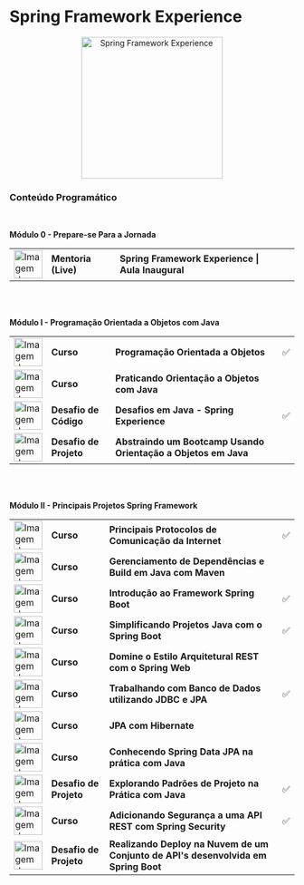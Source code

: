 # Spring Framework Experience 
<p align="center">
  <img src="https://hermes.digitalinnovation.one/tracks/22cdb398-5ca2-4420-ae76-7a7ec5078ea8.png" width="250" title="Spring Framework Experience">
</p>

### Conteúdo Programático

<br>

**Módulo 0 - Prepare-se Para a Jornada**

<table>
  <tr>
    <td><img src="https://hermes.digitalinnovation.one/tracks/22cdb398-5ca2-4420-ae76-7a7ec5078ea8.png" alt="Imagem do bootcamp Spring Framework Experience | Aula Inaugural" width="50"></td>
    <td><b>Mentoria (Live)</b></td>
    <td><b>Spring Framework Experience | Aula Inaugural</b></td>
    <td></td>
  </tr>
</table>

<br><br>

**Módulo I - Programação Orientada a Objetos com Java**

<table>
  <tr>
    <td><img src="https://hermes.digitalinnovation.one/courses/badge/082b60cb-8118-4ca7-a861-24ce54fdef21.png" alt="Imagem do bootcamp Programação Orientada a Objetos" width="50"></td>
    <td><b>Curso</b></td>
    <td><b>Programação Orientada a Objetos</b></td>
    <td>✅</td>
  </tr>
  <tr>
    <td><img src="https://hermes.digitalinnovation.one/courses/badge/bc2c4fe0-3538-4ca0-9e11-3bc1a9a70e83.png" alt="Imagem do bootcamp Praticando Orientação a Objetos com Java" width="50"></td>
    <td><b>Curso</b></td>
    <td><b>Praticando Orientação a Objetos com Java</b></td>
    <td></td>
  </tr>
  <tr>
    <td><img src="https://hermes.digitalinnovation.one/code_challenge/badge/f3fc3d80-7c5b-47fc-8ae5-a303c722b914.png" alt="Imagem do bootcamp Desafios em Java - Spring Experience" width="50"></td>
    <td><b>Desafio de Código</b></td>
    <td><b>Desafios em Java - Spring Experience</b></td>
    <td>✅</td>
  </tr>
  <tr>
    <td><img src="https://hermes.digitalinnovation.one/lab_projects/badges/aa75185f-0152-4d02-ba1f-930f4d60850e.png" alt="Imagem do bootcamp Abstraindo um Bootcamp Usando Orientação a Objetos em Java" width="50"></td>
    <td><b>Desafio de Projeto</b></td>
    <td><b>Abstraindo um Bootcamp Usando Orientação a Objetos em Java</b></td>
    <td></td>
  </tr>
</table>

<br><br>

**Módulo II - Principais Projetos Spring Framework**

<table>
  <tr>
    <td><img src="https://hermes.digitalinnovation.one/courses/badge/995e9d14-99e8-4879-b978-b1d961f3ad88.png" alt="Imagem do bootcamp Principais Protocolos de Comunicação da Internet" width="50"></td>
    <td><b>Curso</b></td>
    <td><b>Principais Protocolos de Comunicação da Internet</b></td>
    <td>✅</td>
  </tr>
  <tr>
    <td><img src="https://hermes.digitalinnovation.one/courses/badge/742981af-c62e-4de5-971e-1a73b632b242.png" alt="Imagem do bootcamp Gerenciamento de Dependências e Build em Java com Maven" width="50"></td>
    <td><b>Curso</b></td>
    <td><b>Gerenciamento de Dependências e Build em Java com Maven</b></td>
    <td></td>
  </tr>
  <tr>
    <td><img src="https://hermes.digitalinnovation.one/courses/badge/1dcc883a-37fa-42a9-a2a1-1cf012ffb34e.png" alt="Imagem do bootcamp Introdução ao Framework Spring Boot" width="50"></td>
    <td><b>Curso</b></td>
    <td><b>Introdução ao Framework Spring Boot</b></td>
    <td>✅</td>
  </tr>
  <tr>
    <td><img src="https://hermes.digitalinnovation.one/courses/badge/eac33c02-ed6e-43e6-833f-441647fdb848.png" alt="Imagem do bootcamp Simplificando Projetos Java com o Spring Boot" width="50"></td>
    <td><b>Curso</b></td>
    <td><b>Simplificando Projetos Java com o Spring Boot</b></td>
    <td>✅</td>
  </tr>
  <tr>
    <td><img src="https://hermes.digitalinnovation.one/courses/badge/30a89fdb-61a4-4ccd-986f-1c79ec5ded53.png" alt="Imagem do bootcamp Domine o Estilo Arquitetural REST com o Spring Web" width="50"></td>
    <td><b>Curso</b></td>
    <td><b>Domine o Estilo Arquitetural REST com o Spring Web</b></td>
    <td></td>
  </tr>
  <tr>
    <td><img src="https://hermes.digitalinnovation.one/courses/badge/98e52508-d41b-455f-9294-2c124cc21510.png" alt="Imagem do bootcamp Trabalhando com Banco de Dados utilizando JDBC e JPA" width="50"></td>
    <td><b>Curso</b></td>
    <td><b>Trabalhando com Banco de Dados utilizando JDBC e JPA</b></td>
    <td>✅</td>
  </tr>
  <tr>
    <td><img src="https://hermes.digitalinnovation.one/courses/badge/e3131cb9-bb94-4a30-bc47-a41429a7c11d.png" alt="Imagem do bootcamp JPA com Hibernate" width="50"></td>
    <td><b>Curso</b></td>
    <td><b>JPA com Hibernate</b></td>
    <td></td>
  </tr>
  <tr>
    <td><img src="https://hermes.digitalinnovation.one/lab_projects/badges/09f9eb3d-604e-4ab3-ad00-5e64855dc4d5.png" alt="Imagem do bootcamp Conhecendo Spring Data JPA na prática com Java" width="50"></td>
    <td><b>Curso</b></td>
    <td><b>Conhecendo Spring Data JPA na prática com Java</b></td>
    <td></td>
  </tr>
  <tr>
    <td><img src="https://hermes.digitalinnovation.one/lab_projects/badges/596aa9d8-34c0-4369-bb27-d2f00347f45e.png" alt="Imagem do bootcamp Explorando Padrões de Projeto na Prática com Java" width="50"></td>
    <td><b>Desafio de Projeto</b></td>
    <td><b>Explorando Padrões de Projeto na Prática com Java</b></td>
    <td>✅</td>
  </tr>
  <tr>
    <td><img src="https://hermes.digitalinnovation.one/courses/badge/c76372f9-1b3e-4f58-8cc1-d57e3b33b4d6.png" alt="Imagem do bootcamp Adicionando Segurança a uma API REST com Spring Security" width="50"></td>
    <td><b>Curso</b></td>
    <td><b>Adicionando Segurança a uma API REST com Spring Security</b></td>
    <td>✅</td>
  </tr>
  <tr>
    <td><img src="https://hermes.digitalinnovation.one/lab_projects/badges/357b5b98-49ef-4e05-a993-bdf2f4bca46a.png" alt="Imagem do bootcamp Criação de Pipes com Angular" width="50"></td>
    <td><b>Desafio de Projeto</b></td>
    <td><b>Realizando Deploy na Nuvem de um Conjunto de API's desenvolvida em Spring Boot</b></td>
    <td></td>
  </tr>
</table>

<br><br>